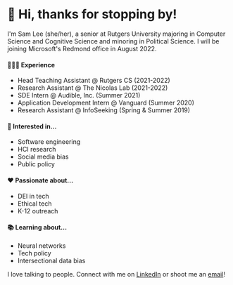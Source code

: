 # 👋 Hi, thanks for stopping by!

I'm Sam Lee (she/her), a senior at Rutgers University majoring in Computer Science and Cognitive Science and minoring in Political Science. I will be joining Microsoft's Redmond office in August 2022.

#### 🧑🏻‍💻  Experience
- Head Teaching Assistant @ Rutgers CS (2021-2022)
- Research Assistant @ The Nicolas Lab (2021-2022)
- SDE Intern @ Audible, Inc. (Summer 2021)
- Application Development Intern @ Vanguard (Summer 2020)
- Research Assistant @ InfoSeeking (Spring & Summer 2019)

#### 🤔  Interested in... 
- Software engineering
- HCI research
- Social media bias
- Public policy

#### ❤️  Passionate about... 
- DEI in tech
- Ethical tech
- K-12 outreach

#### 📚  Learning about... 
- Neural networks
- Tech policy
- Intersectional data bias

I love talking to people. Connect with me on <a href="https://www.linkedin.com/in/samanthallee/">LinkedIn</a> or shoot me an <a href="mailto:samantha.lin.lee@gmail.com?subject=Hello!">email</a>! 
